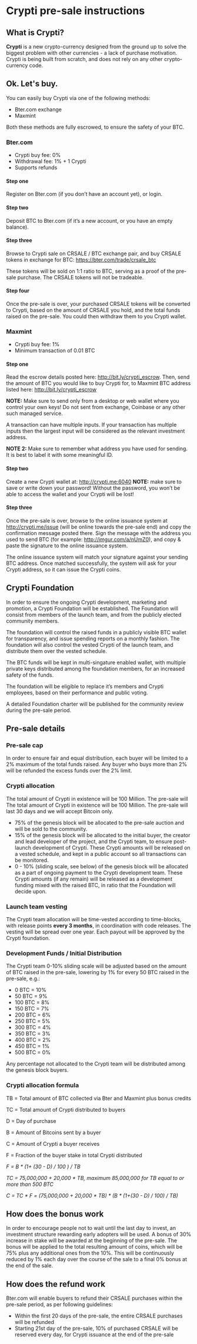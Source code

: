 Crypti pre-sale instructions
==========


## What is Crypti?
**Crypti** is a new crypto-currency designed from the ground up to solve the biggest problem with other currencies - a lack of purchase motivation. Crypti is being built from scratch, and does not rely on any other crypto-currency code.


## Ok. Let's buy.
You can easily buy Crypti via one of the following methods:

* Bter.com exchange
* Maxmint

Both these methods are fully escrowed, to ensure the safety of your BTC.

### Bter.com
* Crypti buy fee: 0%
* Withdrawal fee: 1% + 1 Crypti
* Supports refunds

#### Step one
Register on Bter.com (if you don’t have an account yet), or login.

#### Step two
Deposit BTC to Bter.com (if it’s a new account, or you have an empty balance).

#### Step three
Browse to Crypti sale on CRSALE / BTC exchange pair, and buy CRSALE tokens in exchange for BTC:
https://bter.com/trade/crsale_btc

These tokens will be sold on 1:1 ratio to BTC, serving as a proof of the pre-sale purchase. The CRSALE tokens will not be tradeable.

#### Step four
Once the pre-sale is over, your purchased CRSALE tokens will be converted to Crypti, based on the amount of CRSALE you hold, and the total funds raised on the pre-sale. You could then withdraw them to you Crypti wallet.


### Maxmint
* Crypti buy fee: 1%
* Minimum transaction of 0.01 BTC

#### Step one
Read the escrow details posted here: http://bit.ly/crypti_escrow. Then, send the amount of BTC you would like to buy Crypti for, to Maxmint BTC address listed here:
http://bit.ly/crypti_escrow

**NOTE:** Make sure to send only from a desktop or web wallet where you control your own keys!
Do not sent from exchange, Coinbase or any other such managed service.

A transaction can have multiple inputs. If your transaction has multiple inputs then the largest input will be considered as the relevant investment address.

**NOTE 2:** Make sure to remember what address you have used for sending. It is best to label it with some meaningful ID.


#### Step two
Create a new Crypti wallet at:
http://crypti.me:6040
**NOTE:** make sure to save or write down your password! Without the password, you won’t be able to access the wallet and your Crypti will be lost!


#### Step three
Once the pre-sale is over, browse to the online issuance system at http://crypti.me/issue (will be online towards the pre-sale end) and copy the confirmation message posted there. Sign the message with the address you used to send BTC (for example: http://imgur.com/a/nUmZ0), and copy & paste the signature to the online issuance system.

The online issuance system will match your signature against your sending BTC address. Once matched successfully, the system will ask for your Crypti address, so it can issue the Crypti 
coins.


## Crypti Foundation
In order to ensure the ongoing Crypti development, marketing and promotion, a Crypti Foundation will be established. The Foundation will consist from members of the launch team, and from the publicly elected community members.

The foundation will control the raised funds in a publicly visible BTC wallet for transparency, and issue spending reports on a monthly fashion. The foundation will also control the vested Crypti of the launch team, and distribute them over the vested schedule.

The BTC funds will be kept in multi-singature enabled wallet, with multiple private keys distributed among the foundation members, for an increased safety of the funds.

The foundation will be eligible to replace it’s members and Crypti employees, based on their performance and public voting.

A detailed Foundation charter will be published for the community review during the pre-sale period.


## Pre-sale details

### Pre-sale cap
In order to ensure fair and equal distribution, each buyer will be limited to a 2% maximum of the total funds raised. Any buyer who buys more than 2% will be refunded the excess funds over the 2% limit.

### Crypti allocation
The total amount of Crypti in existence will be 100 Million. The pre-sale will The total amount of Crypti in existence will be 100 Million. The pre-sale will last 30 days and we will accept Bitcoin only. 

* 75% of the genesis block will be allocated to the pre-sale auction and will be sold to the community.
* 15% of the genesis block will be allocated to the initial buyer, the creator and lead developer of the project, and the Crypti team, to ensure post-launch development of Crypti. These Crypti amounts will be released on a vested schedule, and kept in a public account so all transactions can be monitored.
* 0 - 10% (sliding scale, see below) of the genesis block will be allocated as a part of ongoing payment to the Crypti development team. These Crypti amounts (if any remain) will be released as a development funding mixed with the raised BTC, in ratio that the Foundation will decide upon.

### Launch team vesting
The Crypti team allocation will be time-vested according to time-blocks, with release points **every 3 months**, in coordination with code releases. The vesting will be spread over one year. Each payout will be approved by the Crypti foundation.


### Development Funds / Initial Distribution
The Crypti team 0-10% sliding scale will be adjusted based on the amount of BTC raised in the pre-sale, lowering by 1% for every 50 BTC raised in the pre-sale, e.g.:

* 0 BTC = 10%
* 50 BTC = 9%
* 100 BTC = 8%
* 150 BTC = 7%
* 200 BTC = 6%
* 250 BTC = 5%
* 300 BTC = 4%
* 350 BTC = 3%
* 400 BTC = 2%
* 450 BTC = 1%
* 500 BTC = 0%

Any percentage not allocated to the Crypti team will be distributed among the genesis block buyers.


### Crypti allocation formula
TB = Total amount of BTC collected via Bter and Maxmint plus bonus credits

TC = Total amount of Crypti distributed to buyers

D = Day of purchase

B = Amount of Bitcoins sent by a buyer

C = Amount of Crypti a buyer receives

F = Fraction of the buyer stake in total Crypti distributed

_F = B * (1+ (30 - D) / 100 ) / TB_

_TC = 75,000,000 + 20,000 * TB, maximum 85,000,000 for TB equal to or more than 500 BTC_

_C = TC * F = (75,000,000 + 20,000 * TB) * (B * (1+(30 - D) / 100) / TB)_


## How does the bonus work
In order to encourage people not to wait until the last day to invest, an investment structure rewarding early adopters will be used. A bonus of 30% increase in stake will be awarded at the beginning of the pre-sale. The bonus will be applied to the total resulting amount of coins, which will be 75% plus any additional ones from the 10%. This will be continuously reduced by 1% each day over the course of the sale to a final 0% bonus at the end of the sale.


## How does the refund work
Bter.com will enable buyers to refund their CRSALE purchases within the pre-sale period, as per following guidelines:
* Within the first 20 days of the pre-sale, the entire CRSALE purchases will be refunded
* Starting 21st day of the pre-sale, 10% of purchased CRSALE will be reserved every day, for Crypti issuance at the end of the pre-sale
